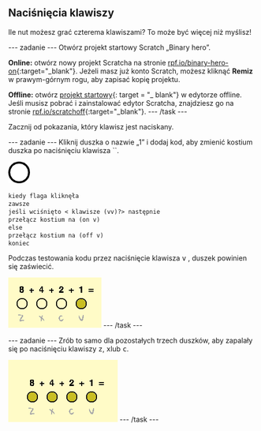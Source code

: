 ## Naciśnięcia klawiszy

Ile nut możesz grać czterema klawiszami? To może być więcej niż myślisz!

\--- zadanie \--- Otwórz projekt startowy Scratch „Binary hero”.

**Online:** otwórz nowy projekt Scratcha na stronie [rpf.io/binary-hero-on](http://rpf.io/binary-hero-on){:target="_blank"}. Jeżeli masz już konto Scratch, możesz kliknąć **Remiz** w prawym-górnym rogu, aby zapisać kopię projektu.

**Offline:** otwórz [projekt startowy](http://rpf.io/p/en/binary-hero-go){: target = "_ blank"} w edytorze offline. Jeśli musisz pobrać i zainstalować edytor Scratcha, znajdziesz go na stronie [rpf.io/scratchoff](http://rpf.io/scratchoff){:target="_blank"}. \--- /task \---

Zacznij od pokazania, który klawisz jest naciskany.

\--- zadanie \--- Kliknij duszka o nazwie „1” i dodaj kod, aby zmienić kostium duszka po naciśnięciu klawisza ``.

![kostium](images/1.png)

```blocks3
kiedy flaga kliknęła
zawsze
jeśli wciśnięto < klawisze (vv)?> następnie
przełącz kostium na (on v)
else
przełącz kostium na (off v)
koniec
```

Podczas testowania kodu przez naciśnięcie klawisza <kbd>v</kbd> , duszek powinien się zaświecić.

![Testowanie klucza v](images/1-test.png) \--- /task \---

\--- zadanie \--- Zrób to samo dla pozostałych trzech duszków, aby zapalały się po naciśnięciu klawiszy <kbd>z</kbd>, <kbd>x</kbd>lub <kbd>c</kbd>.

![Wszystkie klawisze wciśnięte](images/all-key-presses.png) \--- /task \---